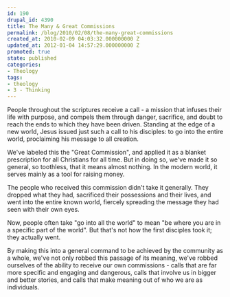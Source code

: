 ```yaml
---
id: 190
drupal_id: 4390
title: The Many & Great Commissions
permalink: /blog/2010/02/08/the-many-great-commissions
created_at: 2010-02-09 04:03:32.000000000 Z
updated_at: 2012-01-04 14:57:29.000000000 Z
promoted: true
state: published
categories:
- Theology
tags:
- theology
- 3 - Thinking
---
```

People throughout the scriptures receive a call - a mission that infuses their life with purpose, and compels them through danger, sacrifice, and doubt to reach the ends to which they have been driven. Standing at the edge of a new world, Jesus issued just such a call to his disciples: to go into the entire world, proclaiming his message to all creation.

We've labeled this the "Great Commission", and applied it as a blanket prescription for all Christians for all time. But in doing so, we've made it so general, so toothless, that it means almost nothing. In the modern world, it serves mainly as a tool for raising money.

The people who received this commission didn't take it generally. They dropped what they had, sacrificed their possessions and their lives, and went into the entire known world, fiercely spreading the message they had seen with their own eyes.

Now, people often take "go into all the world" to mean "be where you are in a specific part of the world". But that's not how the first disciples took it; they actually went.

By making this into a general command to be achieved by the community as a whole, we've not only robbed this passage of its meaning, we've robbed ourselves of the ability to receive our own commissions - calls that are far more specific and engaging and dangerous, calls that involve us in bigger and better stories, and calls that make meaning out of who we are as individuals.
